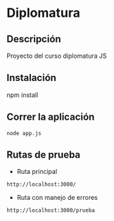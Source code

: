 # Diplomatura

## Descripción
Proyecto del curso diplomatura JS

## Instalación

npm install

## Correr la aplicación

```
node app.js 
```

## Rutas de prueba

* Ruta principal
```
http://localhost:3000/
```
* Ruta con manejo de errores
```
http://localhost:3000/prueba
```
